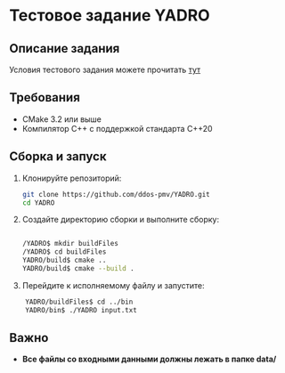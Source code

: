 # Тестовое задание YADRO

## Описание задания

Условия тестового задания можете прочитать [тут](./Тестовое%20задание%20С++.docx)

## Требования

- CMake 3.2 или выше
- Компилятор C++ с поддержкой стандарта C++20

## Сборка и запуск

1. Клонируйте репозиторий:
   ```sh
   git clone https://github.com/ddos-pmv/YADRO.git
   cd YADRO
   ```
2. Создайте директорию сборки и выполните сборку:

   ```bash

   /YADRO$ mkdir buildFiles
   /YADRO$ cd buildFiles
   YADRO/build$ cmake ..
   YADRO/build$ cmake --build .
   ```

3. Перейдите к исполняемому файлу и запустите:

```bash
    YADRO/buildFiles$ cd ../bin
    YADRO/bin$ ./YADRO input.txt
```

## Важно

- **Все файлы со входными данными должны лежать в папке data/**
